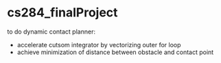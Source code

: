 # cs284_finalProject

to do dynamic contact planner:
- accelerate cutsom integrator by vectorizing outer for loop
- achieve minimization of distance between obstacle and contact point
